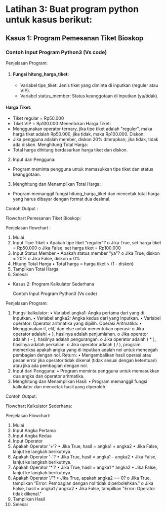 # Latihan 3: Buat program python untuk kasus berikut:
## Kasus 1: Program Pemesanan Tiket Bioskop

### Contoh Input Program Python3 (Vs code)

Penjelasan Program:
1.	#### Fungsi hitung_harga_tiket:
     * Variabel tipe_tiket: Jenis tiket yang diminta di inputkan (reguler atau VIP).
     * Variabel status_member: Status keanggotaan di inputkan (ya/tidak).
#### Harga Tiket:
   * Tiket regular = Rp50.000
   * Tiket VIP = Rp100.000
  Menentukan Harga Tiket:
   * Menggunakan operator ternary, jika tipe tiket adalah "reguler", maka harga tiket adalah Rp50.000, jika tidak, maka Rp100.000.
  Diskon:
   * Jika pengguna adalah member, diskon 20% diterapkan; jika tidak, tidak ada diskon.
  Menghitung Total Harga:
   * Total harga dihitung berdasarkan harga tiket dan diskon.
2.	Input dari Pengguna:
   * Program meminta pengguna untuk memasukkan tipe tiket dan status keanggotaan.
3.	Menghitung dan Menampilkan Total Harga:
   * Program memanggil fungsi hitung_harga_tiket dan mencetak total harga yang harus dibayar dengan format dua desimal.

Contoh Output :

Flowchart Pemesanan Tiket Bioskop:
 
Penjelasan flowchart :
1.	Mulai
2.	Input Tipe Tiket
•	Apakah tipe tiket "reguler"?
o	Jika True, set harga tiket = Rp50.000
o	Jika False, set harga tiket = Rp100.000
3.	Input Status Member
•	Apakah status member "ya"?
o	Jika True, diskon = 20%
o	Jika False, diskon = 0%
4.	Hitung Total Harga
•	Total harga = harga tiket × (1 - diskon)
5.	Tampilkan Total Harga
6.	 Selesai

* Kasus 2: Program Kalkulator Sederhana

  Contoh Input Program Python3 (Vs code)
  
Penjelasan Program:
1.	Fungsi kalkulator:
•	Variabel angka1: Angka pertama dari yang di Inputkan.
•	Variabel angka2: Angka kedua dari yang Inputkan.
•	Variabel operator: Operator aritmatika yang dipilih.
Operasi Aritmatika:
•	Menggunakan if, elif, dan else untuk menentukan operasi:
o	Jika operator adalah( + ), hasilnya adalah penjumlahan.
o	Jika operator adalah ( - ), hasilnya adalah pengurangan.
o	Jika operator adalah ( * ), hasilnya adalah perkalian.
o	Jika operator adalah ( / ), program memeriksa apakah angka yang di inputkan adalah nol untuk mencegah pembagian dengan nol.
       Return:
•	Mengembalikan hasil operasi atau pesan error jika operator tidak dikenal (tidak sesuai dengan ketentuan) atau jika ada pembagian dengan nol.
2.	Input dari Pengguna:
•	Program meminta pengguna untuk memasukkan dua angka dan operator aritmatika.
3.	Menghitung dan Menampilkan Hasil:
•	Program memanggil fungsi kalkulator dan mencetak hasil yang diperoleh.

Contoh Output:
 
Flowchart Kalkulator Sederhana:

Penjelasan Flowchart:
1.	Mulai
2.	Input Angka Pertama
3.	Input Angka Kedua
4.	Input Operator
5.	Apakah Operator '+'?
•	Jika True, hasil = angka1 + angka2
•	Jika False, lanjut ke langkah berikutnya.
6.	Apakah Operator '-'?
•	Jika True, hasil = angka1 - angka2
•	Jika False, lanjut ke langkah berikutnya.
7.	Apakah Operator '*'?
•	Jika True, hasil = angka1 * angka2
•	Jika False, lanjut ke langkah berikutnya.
8.	Apakah Operator '/'?
•	Jika True, apakah angka2 == 0?
o	Jika True, tampilkan "Error: Pembagian dengan nol tidak diperbolehkan."
o	Jika False, hasil = angka1 / angka2
•	Jika False, tampilkan "Error: Operator tidak dikenal."
9.	Tampilkan Hasil
10.	Selesai


